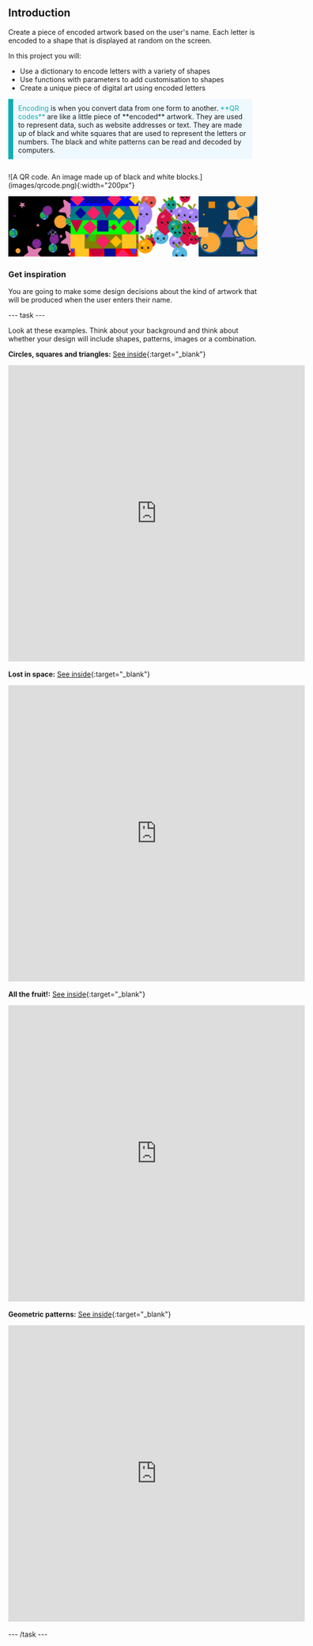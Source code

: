 ## Introduction

Create a piece of encoded artwork based on the user's name. Each letter is encoded to a shape that is displayed at random on the screen.

In this project you will:
+ Use a dictionary to encode letters with a variety of shapes
+ Use functions with parameters to add customisation to shapes
+ Create a unique piece of digital art using encoded letters

<div style="display: flex; flex-wrap: wrap">
<div style="flex-basis: 200px; flex-grow: 1; margin-right: 10px; border-left: solid; border-width:10px; border-color: #0faeb0; background-color: aliceblue; padding: 10px; margin-bottom: 27px;">
<span style="color: #0faeb0">Encoding </span> is when you convert data from one form to another. <span style="color: #0faeb0">**QR codes**</span> are like a little piece of **encoded** artwork. They are used to represent data, such as website addresses or text. They are made up of black and white squares that are used to represent the letters or numbers. The black and white patterns can be read and decoded by computers.
</div>
<div>
![A QR code. An image made up of black and white blocks.](images/qrcode.png){:width="200px"}
</div>
</div>

![A selection of screenshots take of the example encoded art projects that can be accessed in the tasks below.](images/example-projects.png)

### Get inspiration

You are going to make some design decisions about the kind of artwork that will be produced when the user enters their name. 

--- task ---

Look at these examples. Think about your background and think about whether your design will include shapes, patterns, images or a combination. 

**Circles, squares and triangles:** [See inside](https://trinket.io/python/e9898dc6c0){:target="_blank"}

<div class="trinket">
<iframe src="https://trinket.io/embed/python/e9898dc6c0?outputOnly=true&runOption=run" width="600" height="600" frameborder="0" marginwidth="0" marginheight="0" allowfullscreen></iframe>
</div>

**Lost in space:** [See inside](https://trinket.io/python/ff931d5dd5){:target="_blank"}

<div class="trinket">
<iframe src="https://trinket.io/embed/python/ff931d5dd5?outputOnly=true&runOption=run" width="600" height="600" frameborder="0" marginwidth="0" marginheight="0" allowfullscreen></iframe>
</div>

**All the fruit!:** [See inside](https://trinket.io/python/30c1eef9d3){:target="_blank"}

<div class="trinket">
<iframe src="https://trinket.io/embed/python/30c1eef9d3?outputOnly=true&runOption=run" width="600" height="600" frameborder="0" marginwidth="0" marginheight="0" allowfullscreen></iframe>
</div>

**Geometric patterns:** [See inside](https://trinket.io/python/6067bf289c){:target="_blank"}

<div class="trinket">
<iframe src="https://trinket.io/embed/python/6067bf289c?outputOnly=true&runOption=run" width="600" height="600" frameborder="0" marginwidth="0" marginheight="0" allowfullscreen></iframe>
</div>

--- /task ---


